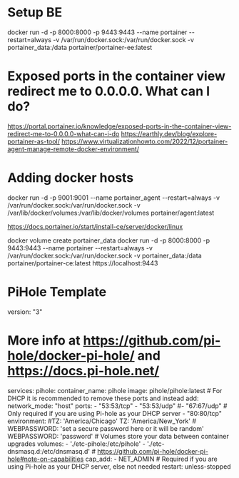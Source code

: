 # Setup BE
docker run -d -p 8000:8000 -p 9443:9443 --name portainer --restart=always -v /var/run/docker.sock:/var/run/docker.sock -v portainer_data:/data portainer/portainer-ee:latest

# Exposed ports in the container view redirect me to 0.0.0.0. What can I do?
https://portal.portainer.io/knowledge/exposed-ports-in-the-container-view-redirect-me-to-0.0.0.0-what-can-i-do
https://earthly.dev/blog/explore-portainer-as-tool/
https://www.virtualizationhowto.com/2022/12/portainer-agent-manage-remote-docker-environment/

# Adding docker hosts
docker run -d -p 9001:9001 --name portainer_agent --restart=always -v /var/run/docker.sock:/var/run/docker.sock -v /var/lib/docker/volumes:/var/lib/docker/volumes portainer/agent:latest

https://docs.portainer.io/start/install-ce/server/docker/linux

docker volume create portainer_data
docker run -d -p 8000:8000 -p 9443:9443 --name portainer --restart=always -v /var/run/docker.sock:/var/run/docker.sock -v portainer_data:/data portainer/portainer-ce:latest
https://localhost:9443

# PiHole Template

version: "3"

# More info at https://github.com/pi-hole/docker-pi-hole/ and https://docs.pi-hole.net/
services:
  pihole:
    container_name: pihole
    image: pihole/pihole:latest
    # For DHCP it is recommended to remove these ports and instead add: network_mode: "host"
    ports:
      - "53:53/tcp"
      - "53:53/udp"
      #- "67:67/udp" # Only required if you are using Pi-hole as your DHCP server
      - "80:80/tcp"
    environment:
      #TZ: 'America/Chicago'
      TZ: 'America/New_York'
      # WEBPASSWORD: 'set a secure password here or it will be random'
      WEBPASSWORD: 'password'
    # Volumes store your data between container upgrades
    volumes:
      - './etc-pihole:/etc/pihole'
      - './etc-dnsmasq.d:/etc/dnsmasq.d'
    #   https://github.com/pi-hole/docker-pi-hole#note-on-capabilities
    cap_add:
      - NET_ADMIN # Required if you are using Pi-hole as your DHCP server, else not needed
    restart: unless-stopped